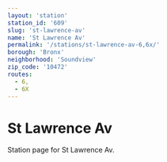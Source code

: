 ```yaml
---
layout: 'station'
station_id: '609'
slug: 'st-lawrence-av'
name: 'St Lawrence Av'
permalink: '/stations/st-lawrence-av-6,6x/'
borough: 'Bronx'
neighborhood: 'Soundview'
zip_code: '10472'
routes:
  - 6,
  - 6X
---
```

# St Lawrence Av

Station page for St Lawrence Av.
